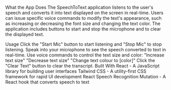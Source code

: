 What the App Does
The SpeechToText application listens to the user's speech and converts it into text displayed on the screen in real-time. Users can issue specific voice commands to modify the text's appearance, such as increasing or decreasing the font size and changing the text color. The application includes buttons to start and stop the microphone and to clear the displayed text.

Usage
Click the "Start Mic" button to start listening and "Stop Mic" to stop listening.
Speak into your microphone to see the speech converted to text in real-time.
Use voice commands to control the text size and color:
"Increase text size"
"Decrease text size"
"Change text colour to [color]"
Click the "Clear Text" button to clear the transcript.
Built With
React - A JavaScript library for building user interfaces
Tailwind CSS - A utility-first CSS framework for rapid UI development
React Speech Recognition Mutation - A React hook that converts speech to text 
